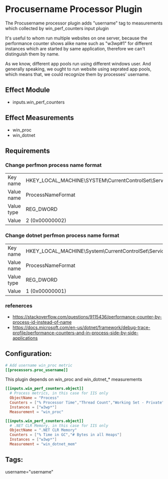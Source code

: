 # Procusername Processor Plugin

The Procusername processor plugin adds "username" tag to measurements which collected by win_perf_counters input plugin

It's useful to whom run multiple websites on one server, because the performance counter shows alike name such as "w3wp#1" for different instances which are started by same application, therefore we can't distinguish them by name. 

As we know, different app pools run using different  windows user. And generally speaking, we ought to run website using seprated app pools,  which means that, we could recognize them by processes' username.

## Effect Module

* inputs.win_perf_counters

## Effect Measurements

* win_proc
* win_dotnet

## Requirements

### Change perfmon process name format

|||
|  ----  | ----  |
| Key name | HKEY_LOCAL_MACHINE\SYSTEM\CurrentControlSet\Services\PerfProc\Performance\ProcessNameFormat |
| Value name | ProcessNameFormat |
| Value type | REG_DWORD |
| Value | 2 (0x00000002) |

### Change dotnet perfmon process name format

|||
|  ----  | ----  |
| Key name | HKEY_LOCAL_MACHINE\System\CurrentControlSet\Services\.NETFramework\Performance|
| Value name | ProcessNameFormat |
| Value type | REG_DWORD |
| Value | 1 (0x00000001) |

### refenerces
* https://stackoverflow.com/questions/9115436/performance-counter-by-process-id-instead-of-name
* https://docs.microsoft.com/en-us/dotnet/framework/debug-trace-profile/performance-counters-and-in-process-side-by-side-applications

## Configuration:

```toml
# Add username win_proc metric
[[processors.proc_username]]
```
This plugin depends on win_proc and win_dotnet_* measurements
```toml
[[inputs.win_perf_counters.object]]
  # Process metrics, in this case for IIS only
  ObjectName = "Process"
  Counters = ["% Processor Time","Thread Count","Working Set - Private"]
  Instances = ["w3wp*"]
  Measurement = "win_proc"

[[inputs.win_perf_counters.object]]
  # .NET CLR Memory, in this case for IIS only
  ObjectName = ".NET CLR Memory"
  Counters = ["% Time in GC","# Bytes in all Heaps"]
  Instances = ["w3wp*"]
  Measurement = "win_dotnet_mem"
```

## Tags:

username="username"